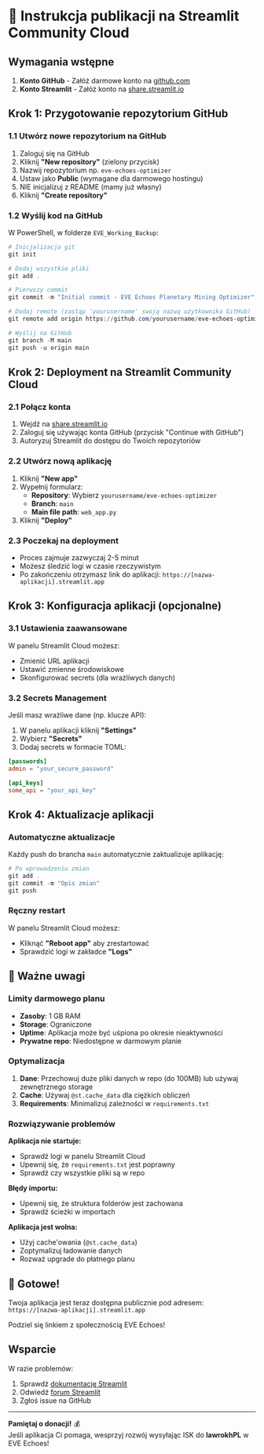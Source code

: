 # 🚀 Instrukcja publikacji na Streamlit Community Cloud

## Wymagania wstępne

1. **Konto GitHub** - Załóż darmowe konto na [github.com](https://github.com)
2. **Konto Streamlit** - Załóż konto na [share.streamlit.io](https://share.streamlit.io)

## Krok 1: Przygotowanie repozytorium GitHub

### 1.1 Utwórz nowe repozytorium na GitHub

1. Zaloguj się na GitHub
2. Kliknij **"New repository"** (zielony przycisk)
3. Nazwij repozytorium np. `eve-echoes-optimizer`
4. Ustaw jako **Public** (wymagane dla darmowego hostingu)
5. NIE inicjalizuj z README (mamy już własny)
6. Kliknij **"Create repository"**

### 1.2 Wyślij kod na GitHub

W PowerShell, w folderze `EVE_Working_Backup`:

```powershell
# Inicjalizacja git
git init

# Dodaj wszystkie pliki
git add .

# Pierwszy commit
git commit -m "Initial commit - EVE Echoes Planetary Mining Optimizer"

# Dodaj remote (zastąp 'yourusername' swoją nazwą użytkownika GitHub)
git remote add origin https://github.com/yourusername/eve-echoes-optimizer.git

# Wyślij na GitHub
git branch -M main
git push -u origin main
```

## Krok 2: Deployment na Streamlit Community Cloud

### 2.1 Połącz konta

1. Wejdź na [share.streamlit.io](https://share.streamlit.io)
2. Zaloguj się używając konta GitHub (przycisk "Continue with GitHub")
3. Autoryzuj Streamlit do dostępu do Twoich repozytoriów

### 2.2 Utwórz nową aplikację

1. Kliknij **"New app"**
2. Wypełnij formularz:
   - **Repository**: Wybierz `yourusername/eve-echoes-optimizer`
   - **Branch**: `main`
   - **Main file path**: `web_app.py`
3. Kliknij **"Deploy"**

### 2.3 Poczekaj na deployment

- Proces zajmuje zazwyczaj 2-5 minut
- Możesz śledzić logi w czasie rzeczywistym
- Po zakończeniu otrzymasz link do aplikacji: `https://[nazwa-aplikacji].streamlit.app`

## Krok 3: Konfiguracja aplikacji (opcjonalne)

### 3.1 Ustawienia zaawansowane

W panelu Streamlit Cloud możesz:
- Zmienić URL aplikacji
- Ustawić zmienne środowiskowe
- Skonfigurować secrets (dla wrażliwych danych)

### 3.2 Secrets Management

Jeśli masz wrażliwe dane (np. klucze API):

1. W panelu aplikacji kliknij **"Settings"**
2. Wybierz **"Secrets"**
3. Dodaj secrets w formacie TOML:

```toml
[passwords]
admin = "your_secure_password"

[api_keys]
some_api = "your_api_key"
```

## Krok 4: Aktualizacje aplikacji

### Automatyczne aktualizacje

Każdy push do brancha `main` automatycznie zaktualizuje aplikację:

```powershell
# Po wprowadzeniu zmian
git add .
git commit -m "Opis zmian"
git push
```

### Ręczny restart

W panelu Streamlit Cloud możesz:
- Kliknąć **"Reboot app"** aby zrestartować
- Sprawdzić logi w zakładce **"Logs"**

## 📝 Ważne uwagi

### Limity darmowego planu

- **Zasoby**: 1 GB RAM
- **Storage**: Ograniczone
- **Uptime**: Aplikacja może być uśpiona po okresie nieaktywności
- **Prywatne repo**: Niedostępne w darmowym planie

### Optymalizacja

1. **Dane**: Przechowuj duże pliki danych w repo (do 100MB) lub używaj zewnętrznego storage
2. **Cache**: Używaj `@st.cache_data` dla ciężkich obliczeń
3. **Requirements**: Minimalizuj zależności w `requirements.txt`

### Rozwiązywanie problemów

**Aplikacja nie startuje:**
- Sprawdź logi w panelu Streamlit Cloud
- Upewnij się, że `requirements.txt` jest poprawny
- Sprawdź czy wszystkie pliki są w repo

**Błędy importu:**
- Upewnij się, że struktura folderów jest zachowana
- Sprawdź ścieżki w importach

**Aplikacja jest wolna:**
- Użyj cache'owania (`@st.cache_data`)
- Zoptymalizuj ładowanie danych
- Rozważ upgrade do płatnego planu

## 🎉 Gotowe!

Twoja aplikacja jest teraz dostępna publicznie pod adresem:
`https://[nazwa-aplikacji].streamlit.app`

Podziel się linkiem z społecznością EVE Echoes!

## Wsparcie

W razie problemów:
1. Sprawdź [dokumentację Streamlit](https://docs.streamlit.io)
2. Odwiedź [forum Streamlit](https://discuss.streamlit.io)
3. Zgłoś issue na GitHub

---

**Pamiętaj o donacji!** 💰  
Jeśli aplikacja Ci pomaga, wesprzyj rozwój wysyłając ISK do **lawrokhPL** w EVE Echoes!
